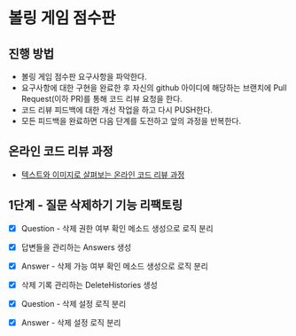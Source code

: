 # 볼링 게임 점수판
## 진행 방법
* 볼링 게임 점수판 요구사항을 파악한다.
* 요구사항에 대한 구현을 완료한 후 자신의 github 아이디에 해당하는 브랜치에 Pull Request(이하 PR)를 통해 코드 리뷰 요청을 한다.
* 코드 리뷰 피드백에 대한 개선 작업을 하고 다시 PUSH한다.
* 모든 피드백을 완료하면 다음 단계를 도전하고 앞의 과정을 반복한다.

## 온라인 코드 리뷰 과정
* [텍스트와 이미지로 살펴보는 온라인 코드 리뷰 과정](https://github.com/next-step/nextstep-docs/tree/master/codereview)

## 1단계 - 질문 삭제하기 기능 리팩토링
* [X] Question - 삭제 권한 여부 확인 메소드 생성으로 로직 분리
* [X] 답변들을 관리하는 Answers 생성 
* [X] Answer - 삭제 가능 여부 확인 메소드 생성으로 로직 분리
* [X] 삭제 기록 관리하는 DeleteHistories 생성 
* [X] Question - 삭제 설정 로직 분리 
* [X] Answer - 삭제 설정 로직 분리 

